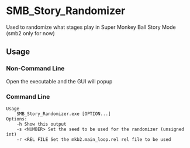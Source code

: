 # SMB_Story_Randomizer
Used to randomize what stages play in Super Monkey Ball Story Mode (smb2 only for now)

## Usage
### Non-Command Line
Open the executable and the GUI will popup
### Command Line

    Usage
        SMB_Story_Randomizer.exe [OPTION...]
    Options:
        -h Show this output
        -s <NUMBER> Set the seed to be used for the randomizer (unsigned int)
        -r <REL FILE Set the mkb2.main_loop.rel rel file to be used